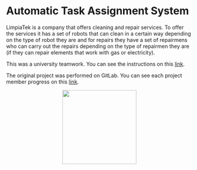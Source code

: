 # Automatic Task Assignment System

LimpiaTek is a company that offers cleaning and repair services. To offer the services it has a set of robots that can clean in a certain way depending on the type of robot they are and for repairs they have a set of repairmens who can carry out the repairs depending on the type of repairmen they are (if they can repair elements that work with gas or electricity).

This was a university teamwork. You can see the instructions on this [link](https://drive.google.com/file/d/15wtlIG9pIYy-ZaTh_sOVeOLj79giHitm/view?usp=sharing).

The original project was performed on GitLab. You can see each project member progress on this [link](https://gitlab.com/14G001/LimpiaTek-Practical-Work/-/network/develop).

<p align="center"><a href="https://gitlab.com/14G001/LimpiaTek-Practical-Work/-/network/develop"><img src="https://iagomolinavazquez.com/global/rsc/appLogo/gitlab.png" width="200"></a></p>

